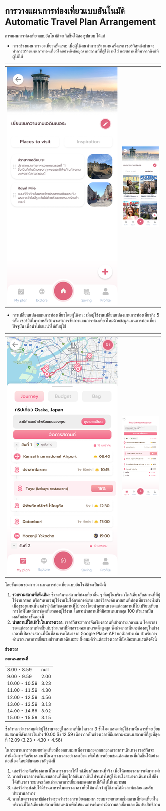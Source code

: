 # การวางแผนการท่องเที่ยวแบบอันโนมัติ Automatic Travel Plan Arrangement

การแผนการท่องเที่ยวแบบอัตโนมัติจะเกิดขึ้นได้สองรูปแบบ ได้แก่

* การสร้างแผนการท่องเที่ยวครั้งแรก: เมื่อผู้ใช้งานทำการสร้างแผนครั้งแรก เซอร์วิสหลังบ้านจะทำการสร้างแผนการท่องเที่ยวโดยอ้างอิงข้อมูลจากสถานที่ที่ผู้ใช้งานใส่ และสถานที่ที่มาจากลิงก์ที่ผู้ใช้ใส่

<table data-header-hidden data-full-width="false"><thead><tr><th width="356"></th><th></th></tr></thead><tbody><tr><td><img src="../../.gitbook/assets/Untitled (2).png" alt=""></td><td><img src="../../.gitbook/assets/Untitled (1) (1).png" alt=""></td></tr></tbody></table>



* การเปลี่ยนแปลงแผนการท่องเที่ยวโดยผู้ใช้งาน: เมื่อผู้ใช้งานเปลี่ยนแปลงแผนการท่องเที่ยวถึง 5 ครั้ง เซอร์วิสในทางหลังบ้านจะทำการจัดการแผนการท่องเที่ยวใหม่ด้วยข้อมูลแผนการท่องเที่ยวปัจจุบัน เพื่อนำไปแนะนำให้กับผู้ใช้

<table data-header-hidden data-full-width="false"><thead><tr><th width="356"></th><th></th></tr></thead><tbody><tr><td><img src="../../.gitbook/assets/Untitled (2) (1).png" alt="" data-size="original"></td><td><img src="../../.gitbook/assets/Untitled (3).png" alt="" data-size="original"></td></tr></tbody></table>

โดยขั้นตอนของการวางแผนการท่องเที่ยวแบบอันโนมัติจะเป็นดังนี้

1. **รวบรวมสถานที่เพิ่มเติม:** ซึ่งจะค้นหาสถานที่ท่องเที่ยวอื่น ๆ ที่อยู่ในบริเวณใกล้เคียงกับสถานที่ที่ผู้ใช้งานกรอก หรือถ้าหากว่าผู้ใช้งานไม่ได้กรอกแต่แรก เซอร์วิสจะค้นหาสถานที่ท่องเที่ยวของทั้งตัวเมื่องของแผนนั้น แล้วนำลิสท์ของสถานที่ไปกรองโดยนำคะแนนของแต่ละสถานที่ไปเปรียบเทียบการไลฟ์ไสตล์การท่องเที่ยวของผู้ใช้งาน โดยจะนำสถานที่ที่มีคะแนนมากสุด 100 ตัวแรกเป็นผลลัพธ์ของขั้นตอนนี้
2. **นำสถานที่ใส่เข้าไปในตารางเวลา:** เซอร์วิสจะทำการจัดเรียงสถานที่เข้าตารางเวลาแผน โดยเวลาของแต่ละสถานที่จะขึ้นกับช่วงเวลาที่มีผลรวมคะแนนเรตติ้งสูงสุด ซึ่งช่วงเวลานั้นจะต้องอยู่ในช่วงเวลาที่เปิดของสถานที่นั้นที่สามารถได้มาจาก Google Place API ยกตัวอย่างเช่น สำหรับการคำนวณเวลาการเยี่ยมชมปราสาทเอดินบะระ ซึ่งสมมติว่าแต่ละช่วงเวลาที่เปิดมีคะแนนเรตติงดังนี้

**ช่วงเวลา**

**คะแนนสถานที่**

|               |      |
| ------------- | ---- |
| 8.00 - 8.59   | null |
| 9.00 - 9.59   | 2.00 |
| 10.00 - 10.59 | 3.23 |
| 11.00 - 11.59 | 4.30 |
| 12.00 - 12.59 | 4.56 |
| 13.00 - 13.59 | 3.13 |
| 14.00 - 14.59 | 3.02 |
| 15.00 - 15.59 | 3.15 |

ซึ่งถ้าหากว่าเราสมมติว่าผู้ใช้งานจะอยู่ในสถานที่นี้เป็นเวลา 3 ชั่วโมง แสดงว่าผู้ใช้งานนั้นควรที่จะเยี่ยมชมสถานที่ดังกล่าวในช่วง 10.00 ถึง 12.59 เนื่องจากเป็นช่วงเวลาที่มีผลรวมคะแนนสถานที่ที่สูงที่สุดที่ 12.09 (3.23 + 4.30 + 4.56)

ในกระบวนการวางแผนท่องเที่ยวที่ออกแบบมาเพื่อความสะดวกและลดเวลาการเดินทาง เซอร์วิสจะคำนึงถึงการจัดเรียงสถานที่ในตารางเวลาอย่างละเอียด เพื่อให้การเยี่ยมชมแต่ละสถานที่เกิดขึ้นได้อย่างต่อเนื่อง โดยมีขั้นตอนสำคัญดังนี้

1. เซอร์วิสจะจัดเรียงสถานที่ในตารางเวลาให้ใกล้เคียงกับสถานที่จริง เพื่อให้ระยะเวลาการเดินทางต่ำ
2. หากช่วงเวลาการเยี่ยมชมสถานที่ที่อยู่ใกล้กันมากเกินไปจนทำให้ผู้ใช้งานไม่สามารถเดินทางไปถึงได้ทันเวลา ระบบจะเลื่อนช่วงเวลาการเยี่ยมชมของสถานที่ถัดไปให้เหมาะสม
3. เซอร์วิสจะบังคับให้มีร้านอาหารในตารางเวลา เพื่อให้แน่ใจว่าผู้ใช้งานได้มีเวลาพักผ่อนและรับประทานอาหาร
4. หากในตารางเวลามีช่องว่างระหว่างช่วงการเยี่ยมชมมาก ระบบจะพยายามเพิ่มสถานที่ท่องเที่ยวในบริเวณที่ใกล้เคียงกับสถานที่ก่อนหน้าเพื่อให้แผนการเดินทางมีความต่อเนื่องและเต็มประสิทธิภาพ
